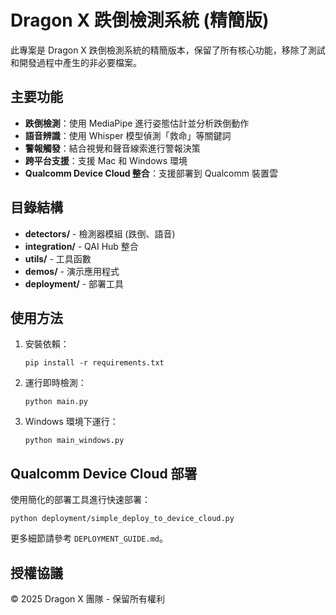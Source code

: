 # Dragon X 跌倒檢測系統 (精簡版)

此專案是 Dragon X 跌倒檢測系統的精簡版本，保留了所有核心功能，移除了測試和開發過程中產生的非必要檔案。

## 主要功能

- **跌倒檢測**：使用 MediaPipe 進行姿態估計並分析跌倒動作
- **語音辨識**：使用 Whisper 模型偵測「救命」等關鍵詞
- **警報觸發**：結合視覺和聲音線索進行警報決策
- **跨平台支援**：支援 Mac 和 Windows 環境
- **Qualcomm Device Cloud 整合**：支援部署到 Qualcomm 裝置雲

## 目錄結構

- **detectors/** - 檢測器模組 (跌倒、語音)
- **integration/** - QAI Hub 整合
- **utils/** - 工具函數
- **demos/** - 演示應用程式
- **deployment/** - 部署工具

## 使用方法

1. 安裝依賴：
   ```
   pip install -r requirements.txt
   ```
   
2. 運行即時檢測：
   ```
   python main.py
   ```
   
3. Windows 環境下運行：
   ```
   python main_windows.py
   ```

## Qualcomm Device Cloud 部署

使用簡化的部署工具進行快速部署：
```
python deployment/simple_deploy_to_device_cloud.py
```

更多細節請參考 `DEPLOYMENT_GUIDE.md`。

## 授權協議

© 2025 Dragon X 團隊 - 保留所有權利
